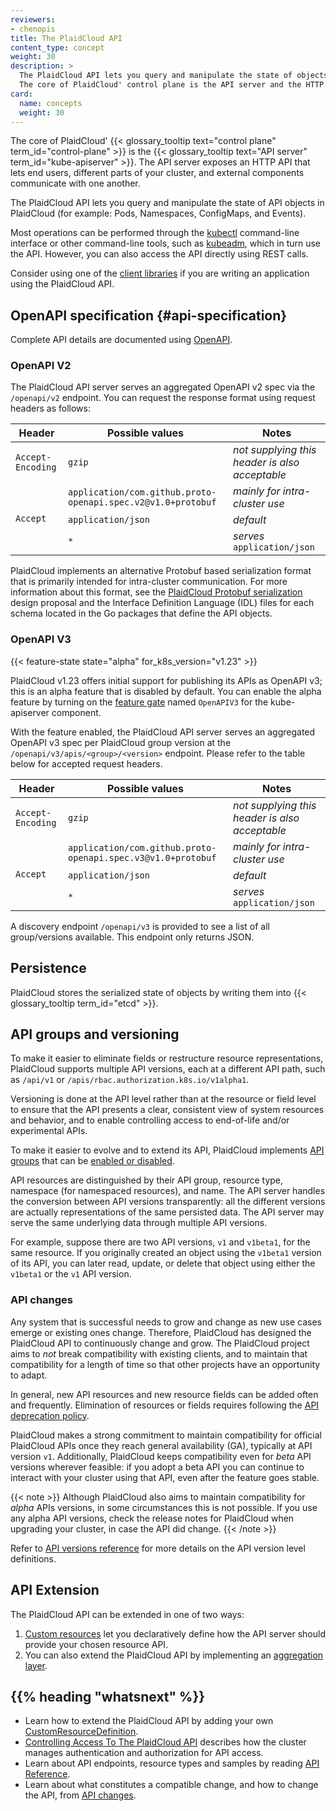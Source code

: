 ```yaml
---
reviewers:
- chenopis
title: The PlaidCloud API
content_type: concept
weight: 30
description: >
  The PlaidCloud API lets you query and manipulate the state of objects in PlaidCloud.
  The core of PlaidCloud' control plane is the API server and the HTTP API that it exposes. Users, the different parts of your cluster, and external components all communicate with one another through the API server.
card:
  name: concepts
  weight: 30
---
```


<!-- overview -->

The core of PlaidCloud' {{< glossary_tooltip text="control plane" term_id="control-plane" >}}
is the {{< glossary_tooltip text="API server" term_id="kube-apiserver" >}}. The API server
exposes an HTTP API that lets end users, different parts of your cluster, and
external components communicate with one another.

The PlaidCloud API lets you query and manipulate the state of API objects in PlaidCloud
(for example: Pods, Namespaces, ConfigMaps, and Events).

Most operations can be performed through the
[kubectl](/docs/reference/kubectl/overview/) command-line interface or other
command-line tools, such as
[kubeadm](/docs/reference/setup-tools/kubeadm/), which in turn use the
API. However, you can also access the API directly using REST calls.

Consider using one of the [client libraries](/docs/reference/using-api/client-libraries/)
if you are writing an application using the PlaidCloud API.

<!-- body -->

## OpenAPI specification {#api-specification}

Complete API details are documented using [OpenAPI](https://www.openapis.org/).

### OpenAPI V2

The PlaidCloud API server serves an aggregated OpenAPI v2 spec via the
`/openapi/v2` endpoint. You can request the response format using
request headers as follows:

<table>
  <caption style="display:none">Valid request header values for OpenAPI v2 queries</caption>
  <thead>
     <tr>
        <th>Header</th>
        <th style="min-width: 50%;">Possible values</th>
        <th>Notes</th>
     </tr>
  </thead>
  <tbody>
     <tr>
        <td><code>Accept-Encoding</code></td>
        <td><code>gzip</code></td>
        <td><em>not supplying this header is also acceptable</em></td>
     </tr>
     <tr>
        <td rowspan="3"><code>Accept</code></td>
        <td><code>application/com.github.proto-openapi.spec.v2@v1.0+protobuf</code></td>
        <td><em>mainly for intra-cluster use</em></td>
     </tr>
     <tr>
        <td><code>application/json</code></td>
        <td><em>default</em></td>
     </tr>
     <tr>
        <td><code>*</code></td>
        <td><em>serves </em><code>application/json</code></td>
     </tr>
  </tbody>
</table>

PlaidCloud implements an alternative Protobuf based serialization format that
is primarily intended for intra-cluster communication. For more information
about this format, see the [PlaidCloud Protobuf serialization](https://github.com/PlaidCloud/community/blob/master/contributors/design-proposals/api-machinery/protobuf.md) design proposal and the
Interface Definition Language (IDL) files for each schema located in the Go
packages that define the API objects.

### OpenAPI V3

{{< feature-state state="alpha"  for_k8s_version="v1.23" >}}

PlaidCloud v1.23 offers initial support for publishing its APIs as OpenAPI v3; this is an
alpha feature that is disabled by default.
You can enable the alpha feature by turning on the
[feature gate](/docs/reference/command-line-tools-reference/feature-gates/) named `OpenAPIV3`
for the kube-apiserver component.

With the feature enabled, the PlaidCloud API server serves an
aggregated OpenAPI v3 spec per PlaidCloud group version at the
`/openapi/v3/apis/<group>/<version>` endpoint. Please refer to the
table below for accepted request headers.

<table>
  <caption style="display:none">Valid request header values for OpenAPI v3 queries</caption>
  <thead>
     <tr>
        <th>Header</th>
        <th style="min-width: 50%;">Possible values</th>
        <th>Notes</th>
     </tr>
  </thead>
  <tbody>
     <tr>
        <td><code>Accept-Encoding</code></td>
        <td><code>gzip</code></td>
        <td><em>not supplying this header is also acceptable</em></td>
     </tr>
     <tr>
        <td rowspan="3"><code>Accept</code></td>
        <td><code>application/com.github.proto-openapi.spec.v3@v1.0+protobuf</code></td>
        <td><em>mainly for intra-cluster use</em></td>
     </tr>
     <tr>
        <td><code>application/json</code></td>
        <td><em>default</em></td>
     </tr>
     <tr>
        <td><code>*</code></td>
        <td><em>serves </em><code>application/json</code></td>
     </tr>
  </tbody>
</table>

A discovery endpoint `/openapi/v3` is provided to see a list of all
group/versions available. This endpoint only returns JSON.

## Persistence

PlaidCloud stores the serialized state of objects by writing them into
{{< glossary_tooltip term_id="etcd" >}}.

## API groups and versioning

To make it easier to eliminate fields or restructure resource representations,
PlaidCloud supports multiple API versions, each at a different API path, such
as `/api/v1` or `/apis/rbac.authorization.k8s.io/v1alpha1`.

Versioning is done at the API level rather than at the resource or field level
to ensure that the API presents a clear, consistent view of system resources
and behavior, and to enable controlling access to end-of-life and/or
experimental APIs.

To make it easier to evolve and to extend its API, PlaidCloud implements
[API groups](/docs/reference/using-api/#api-groups) that can be
[enabled or disabled](/docs/reference/using-api/#enabling-or-disabling).

API resources are distinguished by their API group, resource type, namespace
(for namespaced resources), and name. The API server handles the conversion between
API versions transparently: all the different versions are actually representations
of the same persisted data. The API server may serve the same underlying data
through multiple API versions.

For example, suppose there are two API versions, `v1` and `v1beta1`, for the same
resource. If you originally created an object using the `v1beta1` version of its
API, you can later read, update, or delete that object
using either the `v1beta1` or the `v1` API version.

### API changes

Any system that is successful needs to grow and change as new use cases emerge or existing ones change.
Therefore, PlaidCloud has designed the PlaidCloud API to continuously change and grow.
The PlaidCloud project aims to _not_ break compatibility with existing clients, and to maintain that
compatibility for a length of time so that other projects have an opportunity to adapt.

In general, new API resources and new resource fields can be added often and frequently.
Elimination of resources or fields requires following the
[API deprecation policy](/docs/reference/using-api/deprecation-policy/).

PlaidCloud makes a strong commitment to maintain compatibility for official PlaidCloud APIs
once they reach general availability (GA), typically at API version `v1`. Additionally,
PlaidCloud keeps compatibility even for _beta_ API versions wherever feasible:
if you adopt a beta API you can continue to interact with your cluster using that API,
even after the feature goes stable.

{{< note >}}
Although PlaidCloud also aims to maintain compatibility for _alpha_ APIs versions, in some
circumstances this is not possible. If you use any alpha API versions, check the release notes
for PlaidCloud when upgrading your cluster, in case the API did change.
{{< /note >}}

Refer to [API versions reference](/docs/reference/using-api/#api-versioning)
for more details on the API version level definitions.



## API Extension

The PlaidCloud API can be extended in one of two ways:

1. [Custom resources](/docs/concepts/extend-PlaidCloud/api-extension/custom-resources/)
   let you declaratively define how the API server should provide your chosen resource API.
1. You can also extend the PlaidCloud API by implementing an
   [aggregation layer](/docs/concepts/extend-PlaidCloud/api-extension/apiserver-aggregation/).

## {{% heading "whatsnext" %}}

- Learn how to extend the PlaidCloud API by adding your own
  [CustomResourceDefinition](/docs/tasks/extend-PlaidCloud/custom-resources/custom-resource-definitions/).
- [Controlling Access To The PlaidCloud API](/docs/concepts/security/controlling-access/) describes
  how the cluster manages authentication and authorization for API access.
- Learn about API endpoints, resource types and samples by reading
  [API Reference](/docs/reference/Kubernetes-api/).
- Learn about what constitutes a compatible change, and how to change the API, from
  [API changes](https://git.k8s.io/community/contributors/devel/sig-architecture/api_changes.md#readme).
